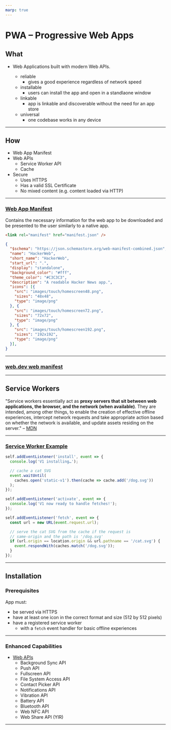 ```yaml
---
marp: true
---
```


# PWA – Progressive Web Apps

## What

- Web Applications built with modern Web APIs.

  - reliable
    - gives a good experience regardless of network speed
  - installable
    - users can install the app and open in a standlaone window
  - linkable
    - app is linkable and discoverable without the need for an app store
  - universal
    - one codebase works in any device

---

## How

- Web App Manifest
- Web APIs
  - Service Worker API
  - Cache
- Secure
  - Uses HTTPS
  - Has a valid SSL Certificate
  - No mixed content (e.g. content loaded via HTTP)

---

### [Web App Manifest](https://w3c.github.io/manifest/)

Contains the necessary information for the web app to be downloaded and be presented to the user similarly to a native app.

```html
<link rel="manifest" href="manifest.json" />
```

```json
{
  "$schema": "https://json.schemastore.org/web-manifest-combined.json",
  "name": "HackerWeb",
  "short_name": "HackerWeb",
  "start_url": ".",
  "display": "standalone",
  "background_color": "#fff",
  "theme_color": "#C3C3C3",
  "description": "A readable Hacker News app.",
  "icons": [{
    "src": "images/touch/homescreen48.png",
    "sizes": "48x48",
    "type": "image/png"
  }, {
    "src": "images/touch/homescreen72.png",
    "sizes": "72x72",
    "type": "image/png"
  }, {
    "src": "images/touch/homescreen192.png",
    "sizes": "192x192",
    "type": "image/png"
  }],
}
```

---

### [web.dev web manifest](https://web.dev/learn/pwa/web-app-manifest/)

---

## Service Workers

"Service workers essentially act as **proxy servers that sit between web applications, the browser, and the network (when available)**. They are intended, among other things, to enable the creation of effective offline experiences, intercept network requests and take appropriate action based on whether the network is available, and update assets residing on the server."  – [MDN](https://developer.mozilla.org/en-US/docs/Web/API/Service_Worker_API)

---

### [Service Worker Example](https://web.dev/service-worker-lifecycle/)

```js
self.addEventListener('install', event => {
  console.log('V1 installing…');

  // cache a cat SVG
  event.waitUntil(
    caches.open('static-v1').then(cache => cache.add('/dog.svg'))
  );
});

self.addEventListener('activate', event => {
  console.log('V1 now ready to handle fetches!');
});

self.addEventListener('fetch', event => {
  const url = new URL(event.request.url);

  // serve the cat SVG from the cache if the request is
  // same-origin and the path is '/dog.svg'
  if (url.origin == location.origin && url.pathname == '/cat.svg') {
    event.respondWith(caches.match('/dog.svg'));
  }
});
```

---

## Installation

### Prerequisites

App must:

- be served via HTTPS
- have at least one icon in the correct format and size (512 by 512 pixels)
- have a registered service worker
  - with a `fetch` event handler for basic offline experiences

---

### Enhanced Capabilities

- [Web APIs](https://developer.mozilla.org/en-US/docs/Web/API)
  - Background Sync API
  - Push API
  - Fullscreen API
  - File System Access API
  - Contact Picker API
  - Notifications API
  - Vibration API
  - Battery API
  - Bluetooth API
  - Web NFC API
  - Web Share API (YIR)

---
